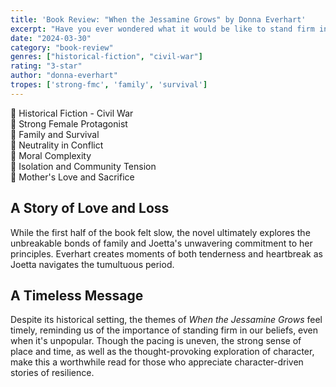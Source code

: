 ```yaml
---
title: 'Book Review: "When the Jessamine Grows" by Donna Everhart'
excerpt: "Have you ever wondered what it would be like to stand firm in your beliefs, even when your entire community turns against you?"
date: "2024-03-30"
category: "book-review"
genres: ["historical-fiction", "civil-war"]
rating: "3-star"
author: "donna-everhart"
tropes: ['strong-fmc', 'family', 'survival']
---
```


📍 Historical Fiction - Civil War  
📍 Strong Female Protagonist  
📍 Family and Survival  
📍 Neutrality in Conflict  
📍 Moral Complexity  
📍 Isolation and Community Tension  
📍 Mother's Love and Sacrifice  

## A Story of Love and Loss
While the first half of the book felt slow, the novel ultimately explores the unbreakable bonds of family and Joetta's unwavering commitment to her principles. Everhart creates moments of both tenderness and heartbreak as Joetta navigates the tumultuous period.

## A Timeless Message
Despite its historical setting, the themes of *When the Jessamine Grows* feel timely, reminding us of the importance of standing firm in our beliefs, even when it's unpopular. Though the pacing is uneven, the strong sense of place and time, as well as the thought-provoking exploration of character, make this a worthwhile read for those who appreciate character-driven stories of resilience.
